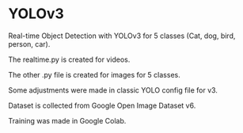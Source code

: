 # YOLOv3
 Real-time Object Detection with YOLOv3 for 5 classes (Cat, dog, bird, person, car). 
 
 The realtime.py is created for videos.
 
 The other .py file is created for images for 5 classes.
 
 Some adjustments were made in classic YOLO config file for v3.
 
 Dataset is collected from Google Open Image Dataset v6.
 
 Training was made in Google Colab.
 
 
